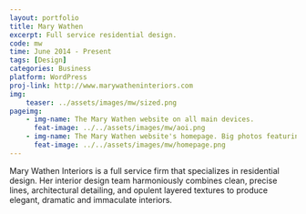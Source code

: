 ```yaml
---
layout: portfolio
title: Mary Wathen
excerpt: Full service residential design.
code: mw
time: June 2014 - Present
tags: [Design]
categories: Business
platform: WordPress
proj-link: http://www.marywatheninteriors.com
img:
    teaser: ../assets/images/mw/sized.png
pageimg:
    - img-name: The Mary Wathen website on all main devices.
      feat-image: ../../assets/images/mw/aoi.png
    - img-name: The Mary Wathen website's homepage. Big photos featuring the client's work were prominent, as the client's service is to create visually appealing interior designs.
      feat-image: ../../assets/images/mw/homepage.png
---
```


Mary Wathen Interiors is a full service firm that specializes in residential design. Her interior design team harmoniously combines clean, precise lines, architectural detailing, and opulent layered textures to produce elegant, dramatic and immaculate interiors.
